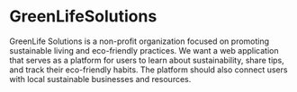 # GreenLifeSolutions
GreenLife Solutions is a non-profit organization focused on promoting sustainable living and eco-friendly practices. We want a web application that serves as a platform for users to learn about sustainability, share tips, and track their eco-friendly habits. The platform should also connect users with local sustainable businesses and resources.
